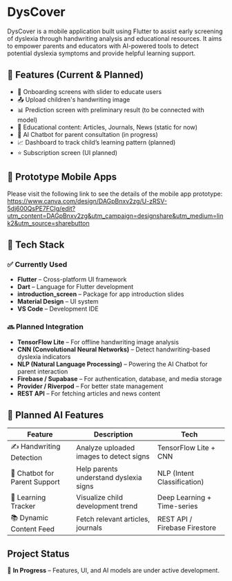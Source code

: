 # DysCover
DysCover is a mobile application built using Flutter to assist early screening of dyslexia through handwriting analysis and educational resources. It aims to empower parents and educators with AI-powered tools to detect potential dyslexia symptoms and provide helpful learning support.


## 🚀 Features (Current & Planned)

- 📱 Onboarding screens with slider to educate users
- 📤 Upload children's handwriting image
- 📊 Prediction screen with preliminary result (to be connected with model)
- 📰 Educational content: Articles, Journals, News (static for now)
- 🤖 AI Chatbot for parent consultation (in progress)
- 📈 Dashboard to track child’s learning pattern (planned)
- ⭐ Subscription screen (UI planned)

## 📱 Prototype Mobile Apps
Please visit the following link to see the details of the mobile app prototype: 
https://www.canva.com/design/DAGpBnxv2zg/U-zRSV-5dj600QsPE7FCIg/edit?utm_content=DAGpBnxv2zg&utm_campaign=designshare&utm_medium=link2&utm_source=sharebutton 

## 🔧 Tech Stack

### ✅ Currently Used
- **Flutter** – Cross-platform UI framework  
- **Dart** – Language for Flutter development  
- **introduction_screen** – Package for app introduction slides  
- **Material Design** – UI system  
- **VS Code** – Development IDE  

### 🔜 Planned Integration
- **TensorFlow Lite** – For offline handwriting image analysis  
- **CNN (Convolutional Neural Networks)** – Detect handwriting-based dyslexia indicators  
- **NLP (Natural Language Processing)** – Powering the AI Chatbot for parent interaction  
- **Firebase / Supabase** – For authentication, database, and media storage  
- **Provider / Riverpod** – For better state management  
- **REST API** – For fetching articles and news content


## 🧠 Planned AI Features

| Feature                         | Description                              | Tech                           |
|--------------------------------|------------------------------------------|--------------------------------|
| ✍️ Handwriting Detection        | Analyze uploaded images to detect signs  | TensorFlow Lite + CNN          |
| 🤖 Chatbot for Parent Support  | Help parents understand dyslexia signs   | NLP (Intent Classification)    |
| 🧠 Learning Tracker             | Visualize child development trend        | Deep Learning + Time-series    |
| 📚 Dynamic Content Feed        | Fetch relevant articles, journals        | REST API / Firebase Firestore  |


## Project Status
🚧 **In Progress** – Features, UI, and AI models are under active development.
